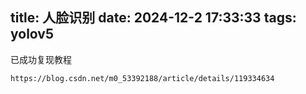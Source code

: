 title: 人脸识别
date: 2024-12-2 17:33:33
tags: yolov5
------------

已成功复现教程

```
https://blog.csdn.net/m0_53392188/article/details/119334634
```
